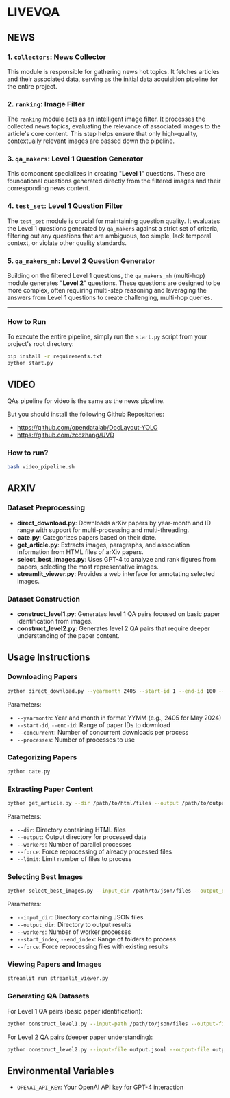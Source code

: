 # LIVEVQA

## NEWS

### **1. `collectors`: News Collector**
This module is responsible for gathering news hot topics. It fetches articles and their associated data, serving as the initial data acquisition pipeline for the entire project.

### **2. `ranking`: Image Filter**
The `ranking` module acts as an intelligent image filter. It processes the collected news topics, evaluating the relevance of associated images to the article's core content. This step helps ensure that only high-quality, contextually relevant images are passed down the pipeline.

### **3. `qa_makers`: Level 1 Question Generator**
This component specializes in creating "**Level 1**" questions. These are foundational questions generated directly from the filtered images and their corresponding news content.

### **4. `test_set`: Level 1 Question Filter**
The `test_set` module is crucial for maintaining question quality. It evaluates the Level 1 questions generated by `qa_makers` against a strict set of criteria, filtering out any questions that are ambiguous, too simple, lack temporal context, or violate other quality standards.

### **5. `qa_makers_mh`: Level 2 Question Generator**
Building on the filtered Level 1 questions, the `qa_makers_mh` (multi-hop) module generates "**Level 2**" questions. These questions are designed to be more complex, often requiring multi-step reasoning and leveraging the answers from Level 1 questions to create challenging, multi-hop queries.

---

### How to Run

To execute the entire pipeline, simply run the `start.py` script from your project's root directory:

```bash
pip install -r requirements.txt
python start.py
```

## VIDEO

QAs pipeline for video is the same as the news pipeline.

But you should install the following Github Repositories:
- https://github.com/opendatalab/DocLayout-YOLO
- https://github.com/zcczhang/UVD

### How to run?

```bash
bash video_pipeline.sh
```

## ARXIV

### Dataset Preprocessing

- **direct_download.py**: Downloads arXiv papers by year-month and ID range with support for multi-processing and multi-threading.
- **cate.py**: Categorizes papers based on their date.
- **get_article.py**: Extracts images, paragraphs, and association information from HTML files of arXiv papers.
- **select_best_images.py**: Uses GPT-4 to analyze and rank figures from papers, selecting the most representative images.
- **streamlit_viewer.py**: Provides a web interface for annotating selected images.

### Dataset Construction

- **construct_level1.py**: Generates level 1 QA pairs focused on basic paper identification from images.
- **construct_level2.py**: Generates level 2 QA pairs that require deeper understanding of the paper content.



## Usage Instructions

### Downloading Papers

```bash
python direct_download.py --yearmonth 2405 --start-id 1 --end-id 100 --concurrent 5 --processes 4
```

Parameters:
- `--yearmonth`: Year and month in format YYMM (e.g., 2405 for May 2024)
- `--start-id`, `--end-id`: Range of paper IDs to download
- `--concurrent`: Number of concurrent downloads per process
- `--processes`: Number of processes to use

### Categorizing Papers

```bash
python cate.py
```

### Extracting Paper Content

```bash
python get_article.py --dir /path/to/html/files --output /path/to/output --workers 4
```

Parameters:
- `--dir`: Directory containing HTML files
- `--output`: Output directory for processed data
- `--workers`: Number of parallel processes
- `--force`: Force reprocessing of already processed files
- `--limit`: Limit number of files to process

### Selecting Best Images

```bash
python select_best_images.py --input_dir /path/to/json/files --output_dir /path/to/output --workers 4
```

Parameters:
- `--input_dir`: Directory containing JSON files
- `--output_dir`: Directory to output results
- `--workers`: Number of worker processes
- `--start_index`, `--end_index`: Range of folders to process
- `--force`: Force reprocessing files with existing results

### Viewing Papers and Images

```bash
streamlit run streamlit_viewer.py
```

### Generating QA Datasets

For Level 1 QA pairs (basic paper identification):
```bash
python construct_level1.py --input-path /path/to/json/files --output-file output.jsonl --workers 4
```

For Level 2 QA pairs (deeper paper understanding):
```bash
python construct_level2.py --input-file output.jsonl --output-file output_with_level2.jsonl --processes 4
```

## Environmental Variables

- `OPENAI_API_KEY`: Your OpenAI API key for GPT-4 interaction
